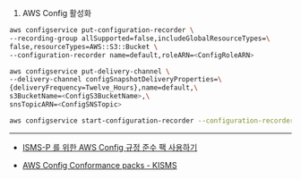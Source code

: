 1. AWS Config 활성화

```bash
aws configservice put-configuration-recorder \
--recording-group allSupported=false,includeGlobalResourceTypes=\
false,resourceTypes=AWS::S3::Bucket \
--configuration-recorder name=default,roleARN=<ConfigRoleARN>
```

```bash
aws configservice put-delivery-channel \
--delivery-channel configSnapshotDeliveryProperties=\
{deliveryFrequency=Twelve_Hours},name=default,\
s3BucketName=<ConfigS3BucketName>,\
snsTopicARN=<ConfigSNSTopic>
```

```bash
aws configservice start-configuration-recorder --configuration-recorder-name default
```

---

- [ISMS-P 를 위한 AWS Config 규정 준수 팩 사용하기](https://aws.amazon.com/ko/blogs/korea/aws-conformance-pack-for-k-isms-p-compliance/)

- [AWS Config Conformance packs - KISMS](https://github.com/awslabs/aws-config-rules/blob/master/aws-config-conformance-packs/Operational-Best-Practices-for-KISMS.yaml)
